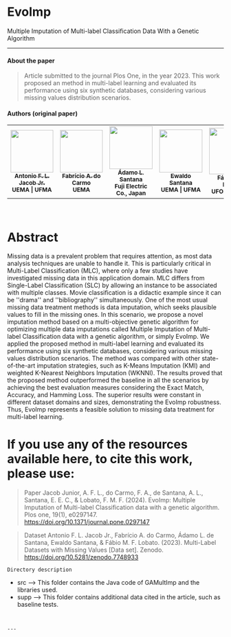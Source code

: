 # EvoImp
Multiple Imputation of Multi-label Classification Data With a Genetic Algorithm

***
#### **About the paper**
> Article submitted to the journal Plos One, in the year 2023. This work proposed an method in multi-label learning and evaluated its performance using six synthetic databases, considering various missing values distribution scenarios.


#### **Authors (original paper)**
<table>
  <tr>
    <td align="center"><a href="http://lattes.cnpq.br/4510520291728075"><img style="width: 99px; height:auto;" src="http://servicosweb.cnpq.br/wspessoa/servletrecuperafoto?tipo=1&id=K4125840Z1" width="100px;" alt=""/><br /><sub><b>Antonio F. L. Jacob Jr.</b></sub></a><br /><sub><b>UEMA | UFMA</b></sub></a></td>
    <td align="center"><a href="http://lattes.cnpq.br/5415578583738595"><img style="width: 99px; height:auto;" src="https://servicosweb.cnpq.br/wspessoa/servletrecuperafoto?tipo=1&id=K4367095H1" width="100px;" alt=""/><br /><sub><b>Fabrício A. do Carmo</b></sub></a><br /><sub><b>UEMA</b></sub></a></td>
    <td align="center"><a href="http://lattes.cnpq.br/4073088744952858"><img style="width: 100px; height:auto;" src="https://lincproguema.com/misc/adamo.png" width="100px;" alt=""/><br /><sub><b>Ádamo L. Santana</b></sub></a><br /><sub><b> Fuji Electric Co., Japan</b></sub></a></td>
    <td align="center"><a href="http://lattes.cnpq.br/0660692009750374"><img style="width: 100px; height:auto;" src="http://servicosweb.cnpq.br/wspessoa/servletrecuperafoto?tipo=1&id=K4509325E9" width="110px;" alt=""/><br /><sub><b>Ewaldo Santana</b></sub></a><br /><sub><b>UEMA | UFMA</b></sub></a></td>
    <td align="center"><a href="http://lattes.cnpq.br/8320014491229434"><img style="width: 108px; height:auto;" src="http://servicosweb.cnpq.br/wspessoa/servletrecuperafoto?tipo=1&id=K4450672H1" width="100px;" alt=""/><br /><sub><b>Fábio M. F. Lobato</b></sub></a><br /><sub><b>UFOPA | UEMA</b></sub></a></td>
  </tr>
<table>
  
  
<br>

# Abstract

Missing data is a prevalent problem that requires attention, as most data analysis techniques are unable to handle it. This is particularly critical in Multi-Label Classification (MLC), where only a few studies have investigated missing data in this application domain. MLC differs from Single-Label Classification (SLC) by allowing an instance to be associated with multiple classes. Movie classification is a didactic example since it can be ''drama'' and ''bibliography'' simultaneously. One of the most usual missing data treatment methods is data imputation, which seeks plausible values to fill in the missing ones. In this scenario, we propose a novel imputation method based on a multi-objective genetic algorithm for optimizing multiple data imputations called Multiple Imputation of Multi-label Classification data with a genetic algorithm, or simply EvoImp. We applied the proposed method in multi-label learning and evaluated its performance using six synthetic databases, considering various missing values distribution scenarios. The method was compared with other state-of-the-art imputation strategies, such as K-Means Imputation (KMI) and weighted K-Nearest Neighbors Imputation (WKNNI). The results proved that the proposed method outperformed the baseline in all the scenarios by achieving the best evaluation measures considering the Exact Match, Accuracy, and Hamming Loss. The superior results were constant in different dataset domains and sizes, demonstrating the EvoImp robustness. Thus, EvoImp represents a feasible solution to missing data treatment for multi-label learning.
#  If you use any of the resources available here, to cite this work, please use:

> Paper
Jacob Junior, A. F. L., do Carmo, F. A., de Santana, A. L., Santana, E. E. C., & Lobato, F. M. F. (2024). EvoImp: Multiple Imputation of Multi-label Classification data with a genetic algorithm. Plos one, 19(1), e0297147. https://doi.org/10.1371/journal.pone.0297147

> Dataset
Antonio F. L. Jacob Jr., Fabrício A. do Carmo, Ádamo L. de Santana, Ewaldo Santana, & Fábio M. F. Lobato. (2023). Multi-Label Datasets with Missing Values [Data set]. Zenodo. https://doi.org/10.5281/zenodo.7748933

~~~
Directory description
~~~

- src          --> This folder contains the Java code of GAMultImp and the libraries used.
- supp          --> This folder contains additional data cited in the article, such as baseline tests.
  
~~~
  
  
---
